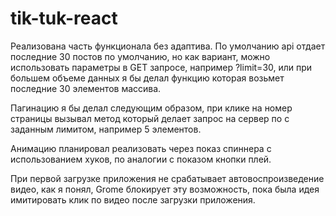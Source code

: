 # tik-tuk-react

Реализована часть функционала без адаптива.
По умолчанию api отдает последние 30 постов по умолчанию, но как вариант, можно использовать параметры в GET запросе, например ?limit=30, или при большем объеме данных я бы делал функцию которая возьмет последние 30 элементов массива.

Пагинацию я бы делал следующим образом, при клике на номер страницы вызывал метод который делает запрос на сервер по с заданным лимитом, например 5 элементов. 

Анимацию планировал реализовать через показ спиннера с использованием хуков, по аналогии с показом кнопки плей.

При первой загрузке приложения не срабатывает автовоспроизведение видео, как я понял, Grome блокирует эту возможность, пока была идея имитировать клик по видео после загрузки приложения.


